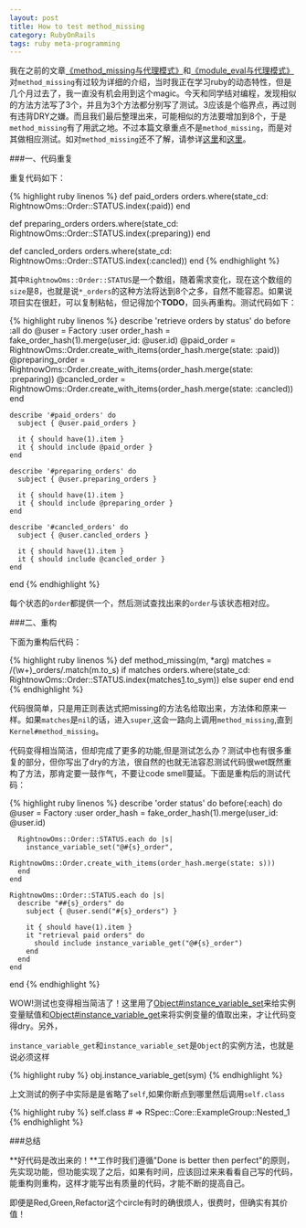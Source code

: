 ```yaml
---
layout: post
title: How to test method_missing
category: RubyOnRails
tags: ruby meta-programming
---
```

我在之前的文章[《method_missing与代理模式》][1]和[《module_eval与代理模式》][2]对`method_missing`有过较为详细的介绍，当时我正在学习ruby的动态特性，但是几个月过去了，我一直没有机会用到这个magic。今天和同学结对编程，发现相似的方法方法写了3个，并且为3个方法都分别写了测试。3应该是个临界点，再过则有违背DRY之嫌。而且我们最后整理出来，可能相似的方法要增加到8个，于是`method_missing`有了用武之地。不过本篇文章重点不是`method_missing`，而是对其做相应测试。如对`method_missing`还不了解，请参详[这里][1]和[这里][1]。

###一、代码重复

重复代码如下：

{% highlight ruby linenos %}
  def paid_orders
    orders.where(state_cd: RightnowOms::Order::STATUS.index(:paid))
  end

  def preparing_orders
    orders.where(state_cd: RightnowOms::Order::STATUS.index(:preparing))
  end

  def cancled_orders
    orders.where(state_cd: RightnowOms::Order::STATUS.index(:cancled))
  end
{% endhighlight %}

其中`RightnowOms::Order::STATUS`是一个数组，随着需求变化，现在这个数组的`size`是8，也就是说`*_orders`的这种方法将达到8个之多，自然不能容忍。如果说项目实在很赶，可以复制粘帖，但记得加个**TODO**，回头再重构。测试代码如下：

{% highlight ruby linenos %}
  describe 'retrieve orders by status' do
    before :all do
      @user = Factory :user
      order_hash = fake_order_hash(1).merge(user_id: @user.id)
      @paid_order = RightnowOms::Order.create_with_items(order_hash.merge(state: :paid))
      @preparing_order = RightnowOms::Order.create_with_items(order_hash.merge(state: :preparing))
      @cancled_order = RightnowOms::Order.create_with_items(order_hash.merge(state: :cancled))
    end

    describe '#paid_orders' do
      subject { @user.paid_orders }

      it { should have(1).item }
      it { should include @paid_order }
    end

    describe '#preparing_orders' do
      subject { @user.preparing_orders }

      it { should have(1).item }
      it { should include @preparing_order }
    end

    describe '#cancled_orders' do
      subject { @user.cancled_orders }

      it { should have(1).item }
      it { should include @cancled_order }
    end
  end
{% endhighlight %}

每个状态的`order`都提供一个，然后测试查找出来的`order`与该状态相对应。

###二、重构

下面为重构后代码：

{% highlight ruby linenos %}
  def method_missing(m, *arg)
    matches = /(\w+)\_orders/.match(m.to_s)
    if matches
      orders.where(state_cd: RightnowOms::Order::STATUS.index(matches[1].to_sym))
    else
      super
    end
  end
{% endhighlight %}

代码很简单，只是用正则表达式把missing的方法名给取出来，方法体和原来一样。如果`matches`是`nil`的话，进入`super`,这会一路向上调用`method_missing`,直到`Kernel#method_missing`。

代码变得相当简洁，但却完成了更多的功能,但是测试怎么办？测试中也有很多重复的部分，但你写出了dry的方法，很自然的也就无法容忍测试代码很wet既然重构了方法，那肯定要一鼓作气，不要让code smell蔓延。下面是重构后的测试代码：

{% highlight ruby linenos %}
  describe 'order status' do
    before(:each) do
      @user = Factory :user
      order_hash = fake_order_hash(1).merge(user_id: @user.id)

      RightnowOms::Order::STATUS.each do |s|
        instance_variable_set("@#{s}_order",
                              RightnowOms::Order.create_with_items(order_hash.merge(state: s)))
      end
    end

    RightnowOms::Order::STATUS.each do |s|
      describe "##{s}_orders" do
        subject { @user.send("#{s}_orders") }

        it { should have(1).item }
        it "retrieval paid orders" do
          should include instance_variable_get("@#{s}_order")
        end
      end
    end
  end
{% endhighlight %}

WOW!测试也变得相当简洁了！这里用了[Object#instance_variable_set][4]来给实例变量赋值和[Object#instance_variable_get][3]来将实例变量的值取出来，才让代码变得dry。另外，

`instance_variable_get`和`instance_variable_set`是`Object`的实例方法，也就是说必须这样

{% highlight ruby %}
  obj.instance_variable_get(sym)
{% endhighlight %}

上文测试的例子中实际是是省略了`self`,如果你断点到哪里然后调用`self.class`

{% highlight ruby %}
  self.class # => RSpec::Core::ExampleGroup::Nested_1
{% endhighlight %}

###总结

**好代码是改出来的！**工作时我们遵循"Done is better then
perfect"的原则，先实现功能，但功能实现了之后，如果有时间，应该回过来来看看自己写的代码，能重构则重构，这样才能写出有质量的代码，才能不断的提高自己。

即便是Red,Green,Refactor这个circle有时的确很烦人，很费时，但确实有其价值！

[1]:/RubyOnRails/2011/10/20/method-missing-and-delegation/
[2]:/RubyOnRails/2011/10/23/module-eval-and-delegation/
[3]:http://www.ruby-doc.org/core-1.9.3/Object.html#method-i-instance_variable_get
[4]:http://www.ruby-doc.org/core-1.9.3/Object.html#method-i-instance_variable_set
